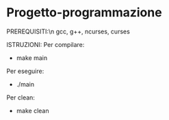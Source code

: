 # Progetto-programmazione

PREREQUISITI:\n
gcc, g++, ncurses, curses

ISTRUZIONI:
Per compilare:
- make main

Per eseguire:
- ./main

Per clean:
- make clean
